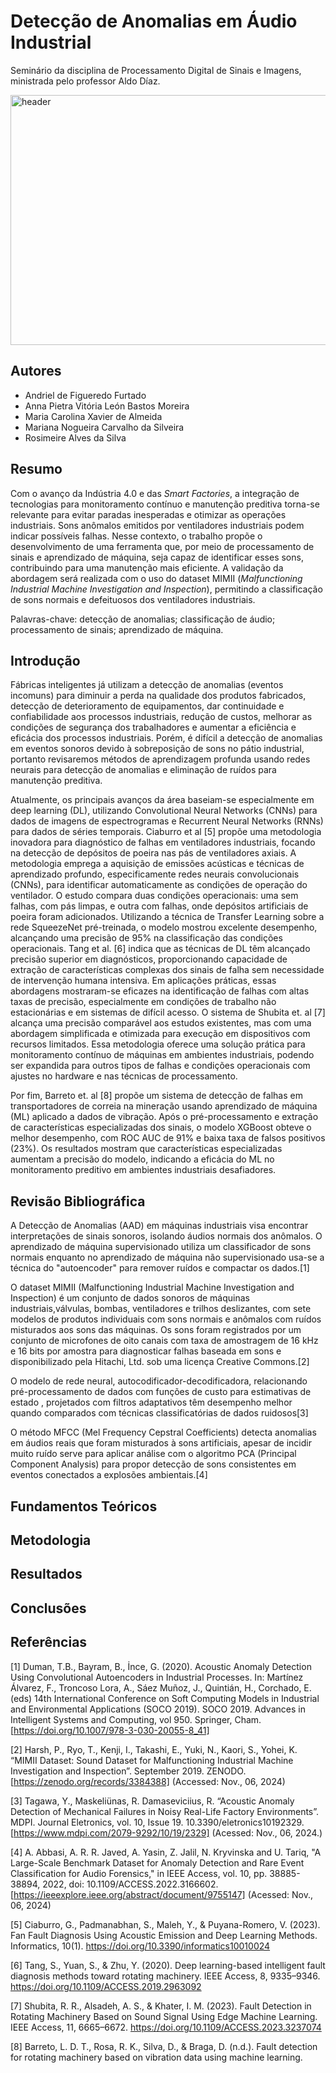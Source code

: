 # Detecção de Anomalias em Áudio Industrial

Seminário da disciplina de Processamento Digital de Sinais e Imagens, ministrada pelo professor Aldo Díaz.

<img src="https://github.com/user-attachments/assets/82877474-1c77-4966-9580-bffd18867913" alt="header" width="1000" height="400"/>


## Autores

+ Andriel de Figueredo Furtado
+ Anna Pietra Vitória León Bastos Moreira
+ Maria Carolina Xavier de Almeida
+ Mariana Nogueira Carvalho da Silveira
+ Rosimeire Alves da Silva

## Resumo

Com o avanço da Indústria 4.0 e das *Smart Factories*, a integração de tecnologias para monitoramento contínuo e manutenção preditiva torna-se relevante para evitar paradas inesperadas e otimizar as operações industriais. Sons anômalos emitidos por ventiladores industriais podem indicar possíveis falhas. Nesse contexto, o trabalho propõe o desenvolvimento de uma ferramenta que, por meio de processamento de sinais e aprendizado de máquina, seja capaz de identificar esses sons, contribuindo para uma manutenção mais eficiente. A validação da abordagem será realizada com o uso do dataset MIMII (*Malfunctioning Industrial Machine Investigation and Inspection*), permitindo a classificação de sons normais e defeituosos dos ventiladores industriais. 


Palavras-chave: detecção de anomalias; classificação de áudio; processamento de sinais; aprendizado de máquina.


## Introdução

Fábricas inteligentes já utilizam a detecção de anomalias (eventos incomuns) para diminuir a perda na qualidade dos produtos fabricados, detecção de deterioramento de equipamentos, dar continuidade e confiabilidade aos processos industriais, redução de custos, melhorar as condições de segurança dos trabalhadores e aumentar a eficiência e eficácia dos processos industriais. Porém, é difícil a detecção de anomalias em eventos sonoros devido à sobreposição de sons no pátio industrial, portanto revisaremos métodos de aprendizagem profunda usando redes neurais para detecção de anomalias e eliminação de ruídos para manutenção preditiva.

Atualmente, os principais avanços da área baseiam-se especialmente em deep learning (DL), utilizando Convolutional Neural Networks (CNNs) para dados de imagens de espectrogramas e Recurrent Neural Networks (RNNs) para dados de séries temporais. Ciaburro et al [5] propõe uma metodologia inovadora para diagnóstico de falhas em ventiladores industriais, focando na detecção de depósitos de poeira nas pás de ventiladores axiais. A metodologia emprega a aquisição de emissões acústicas e técnicas de aprendizado profundo, especificamente redes neurais convolucionais (CNNs), para identificar automaticamente as condições de operação do ventilador. O estudo compara duas condições operacionais: uma sem falhas, com pás limpas, e outra com falhas, onde depósitos artificiais de poeira foram adicionados. Utilizando a técnica de Transfer Learning sobre a rede SqueezeNet pré-treinada, o modelo mostrou excelente desempenho, alcançando uma precisão de 95% na classificação das condições operacionais. Tang et al. [6] indica que as técnicas de DL têm alcançado precisão superior em diagnósticos, proporcionando capacidade de extração de características complexas dos sinais de falha sem necessidade de intervenção humana intensiva. Em aplicações práticas, essas abordagens mostraram-se eficazes na identificação de falhas com altas taxas de precisão, especialmente em condições de trabalho não estacionárias e em sistemas de difícil acesso. O sistema de Shubita et. al [7] alcança uma precisão comparável aos estudos existentes, mas com uma abordagem simplificada e otimizada para execução em dispositivos com recursos limitados. Essa metodologia oferece uma solução prática para monitoramento contínuo de máquinas em ambientes industriais, podendo ser expandida para outros tipos de falhas e condições operacionais com ajustes no hardware e nas técnicas de processamento. 

Por fim, Barreto et. al [8] propõe um sistema de detecção de falhas em transportadores de correia na mineração usando aprendizado de máquina (ML) aplicado a dados de vibração. Após o pré-processamento e extração de características especializadas dos sinais, o modelo XGBoost obteve o melhor desempenho, com ROC AUC de 91% e baixa taxa de falsos positivos (23%). Os resultados mostram que características especializadas aumentam a precisão do modelo, indicando a eficácia do ML no monitoramento preditivo em ambientes industriais desafiadores.


## Revisão Bibliográfica

A Detecção de Anomalias (AAD) em máquinas industriais visa encontrar interpretações de sinais sonoros, isolando áudios normais dos anômalos. O aprendizado de máquina supervisionado utiliza um classificador de sons normais enquanto no aprendizado de máquina não supervisionado usa-se a técnica do "autoencoder" para remover ruídos e compactar os dados.[1]

O dataset MIMII (Malfunctioning Industrial Machine Investigation and Inspection) é um conjunto de dados sonoros de máquinas industriais,válvulas, bombas, ventiladores e trilhos deslizantes, com sete modelos de produtos individuais com sons normais e anômalos com ruídos misturados aos sons das máquinas. Os sons foram registrados por um conjunto de microfones de oito canais com taxa de amostragem de 16 kHz e 16 bits por amostra para diagnosticar falhas baseada em sons e disponibilizado pela Hitachi, Ltd. sob uma licença Creative Commons.[2]

O modelo de rede neural, autocodificador-decodificadora, relacionando pré-processamento de dados com funções de custo para estimativas de estado , projetados com filtros adaptativos têm desempenho melhor quando comparados com técnicas classificatórias de dados ruidosos[3]

O método MFCC (Mel Frequency Cepstral Coefficients) detecta anomalias em áudios reais que foram misturados à sons artificiais, apesar de incidir muito ruído serve para aplicar análise com o algoritmo PCA (Principal Component Analysis) para propor detecção de sons consistentes em eventos conectados a explosões ambientais.[4]


## Fundamentos Teóricos


## Metodologia


## Resultados 


## Conclusões


## Referências

[1] Duman, T.B., Bayram, B., İnce, 	G. (2020). Acoustic Anomaly Detection Using Convolutional 	Autoencoders in Industrial Processes. In: Martínez Álvarez, F., 	Troncoso Lora, A., Sáez Muñoz, J., Quintián, H., Corchado, E. 	(eds) 14th International Conference on Soft Computing Models in 	Industrial and Environmental Applications (SOCO 2019). SOCO 2019. 	Advances in Intelligent Systems and Computing, vol 950. Springer, 	Cham. [https://doi.org/10.1007/978-3-030-20055-8_41]

[2] Harsh, P., Ryo, T., Kenji, I., 	Takashi, E., Yuki, N., Kaori, S., Yohei, K. “MIMII Dataset: Sound 	Dataset for Malfunctioning Industrial Machine Investigation and 	Inspection”. September 2019. ZENODO. 	[https://zenodo.org/records/3384388] 	(Accessed: Nov., 06, 2024)

[3] Tagawa, Y., Maskeliünas, R. 	Damaseviciius, R. “Acoustic Anomaly Detection of Mechanical 	Failures in Noisy Real-Life Factory Environments”. MDPI. Journal 	Eletronics, vol. 10, Issue 19. 10.3390/eletronics10192329. 	[https://www.mdpi.com/2079-9292/10/19/2329] 	(Acessed: Nov., 06, 2024.)

[4] A. Abbasi, A. R. R. Javed, A. 	Yasin, Z. Jalil, N. Kryvinska and U. Tariq, "A Large-Scale 	Benchmark Dataset for Anomaly Detection and Rare Event 	Classification for Audio Forensics," in IEEE Access, vol. 10, 	pp. 38885-38894, 2022, doi: 	10.1109/ACCESS.2022.3166602.[https://ieeexplore.ieee.org/abstract/document/9755147] 	(Acessed: Nov., 06, 2024)

[5] Ciaburro, G., Padmanabhan, S., Maleh, Y., & Puyana-Romero, V. (2023). Fan Fault Diagnosis Using Acoustic Emission and Deep Learning Methods. Informatics, 10(1). https://doi.org/10.3390/informatics10010024

[6] Tang, S., Yuan, S., & Zhu, Y. (2020). Deep learning-based intelligent fault diagnosis methods toward rotating machinery. IEEE Access, 8, 9335–9346. https://doi.org/10.1109/ACCESS.2019.2963092

[7] Shubita, R. R., Alsadeh, A. S., & Khater, I. M. (2023). Fault Detection in Rotating Machinery Based on Sound Signal Using Edge Machine Learning. IEEE Access, 11, 6665–6672. https://doi.org/10.1109/ACCESS.2023.3237074

[8] Barreto, L. D. T., Rosa, R. K., Silva, D., & Braga, D. (n.d.). Fault detection for rotating machinery based on vibration data using machine learning.

